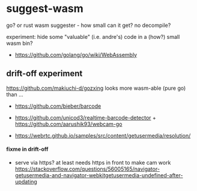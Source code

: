 # suggest-wasm
go? or rust wasm suggester - how small can it get? no decompile?

experiment: hide some "valuable" (i.e. andre's) code in a (how?) small wasm bin?

- https://github.com/golang/go/wiki/WebAssembly

## drift-off experiment

https://github.com/makiuchi-d/gozxing looks more wasm-able (pure go) than ...
- https://github.com/bieber/barcode
- https://github.com/unicod3/realtime-barcode-detector + https://github.com/aarushik93/webcam-go


- https://webrtc.github.io/samples/src/content/getusermedia/resolution/

#### fixme in drift-off

- serve via https? at least needs https in front to make cam work
  https://stackoverflow.com/questions/56005165/navigator-getusermedia-and-navigator-webkitgetusermedia-undefined-after-updating
  